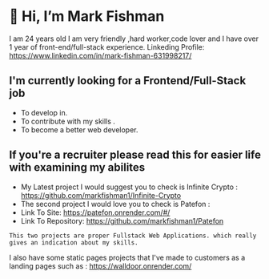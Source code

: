 # 👋 Hi, I’m Mark Fishman 
I am 24 years old I am very friendly ,hard worker,code lover and I have over 1 year of front-end/full-stack experience.
Linkeding Profile: https://www.linkedin.com/in/mark-fishman-631998217/

 ## I'm currently looking for a Frontend/Full-Stack job
 - To develop in.
 - To contribute with my skills .
 - To become a better web developer. 
 ## If you're a recruiter please read this for easier life with examining my abilites 
 - My Latest project I would suggest you to check is Infinite Crypto : https://github.com/markfishman1/Infinite-Crypto
 - The second project I would love you to check is Patefon :
 - Link To Site: https://patefon.onrender.com/#/
 - Link To Repository: https://github.com/markfishman1/Patefon
  ```
  This two projects are proper Fullstack Web Applications. which really gives an indication about my skills.
  ```
  I also have some static pages projects that I've made to customers as a landing pages such as : https://walldoor.onrender.com/
  

